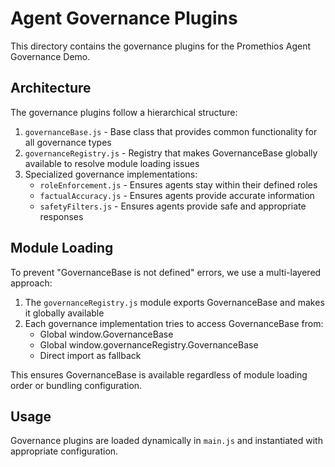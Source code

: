 # Agent Governance Plugins

This directory contains the governance plugins for the Promethios Agent Governance Demo.

## Architecture

The governance plugins follow a hierarchical structure:

1. `governanceBase.js` - Base class that provides common functionality for all governance types
2. `governanceRegistry.js` - Registry that makes GovernanceBase globally available to resolve module loading issues
3. Specialized governance implementations:
   - `roleEnforcement.js` - Ensures agents stay within their defined roles
   - `factualAccuracy.js` - Ensures agents provide accurate information
   - `safetyFilters.js` - Ensures agents provide safe and appropriate responses

## Module Loading

To prevent "GovernanceBase is not defined" errors, we use a multi-layered approach:

1. The `governanceRegistry.js` module exports GovernanceBase and makes it globally available
2. Each governance implementation tries to access GovernanceBase from:
   - Global window.GovernanceBase
   - Global window.governanceRegistry.GovernanceBase
   - Direct import as fallback

This ensures GovernanceBase is available regardless of module loading order or bundling configuration.

## Usage

Governance plugins are loaded dynamically in `main.js` and instantiated with appropriate configuration.
